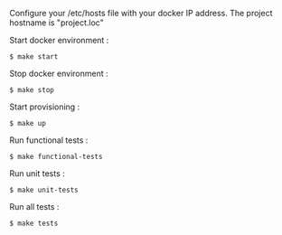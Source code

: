 Configure your /etc/hosts file with your docker IP address. The project hostname is "project.loc" 

Start docker environment :
 
    $ make start

Stop docker environment :
 
    $ make stop

Start provisioning :

    $ make up
    
Run functional tests : 

    $ make functional-tests

Run unit tests : 

    $ make unit-tests

Run all tests : 

    $ make tests

